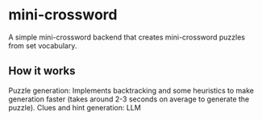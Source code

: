 # mini-crossword

A simple mini-crossword backend that creates mini-crossword puzzles from set vocabulary.

## How it works
Puzzle generation: Implements backtracking and some heuristics to make generation faster (takes around 2-3 seconds on average to generate the puzzle).
Clues and hint generation: LLM